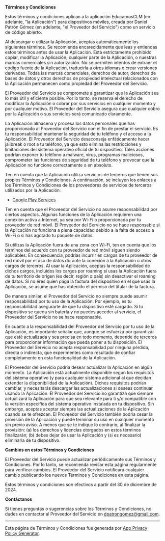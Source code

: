 **Términos y Condiciones**  

Estos términos y condiciones aplican a la aplicación EducamosCLM (en adelante, "la Aplicación") para dispositivos móviles, creada por Daniel Patrón Gómez (en adelante, "el Proveedor del Servicio") como un servicio de código abierto.  

Al descargar o utilizar la Aplicación, aceptas automáticamente los siguientes términos. Se recomienda encarecidamente que leas y entiendas estos términos antes de usar la Aplicación. Está estrictamente prohibido copiar, modificar la Aplicación, cualquier parte de la Aplicación, o nuestras marcas comerciales sin autorización. No se permiten intentos de extraer el código fuente de la Aplicación, traducirla a otros idiomas o crear versiones derivadas. Todas las marcas comerciales, derechos de autor, derechos de bases de datos y otros derechos de propiedad intelectual relacionados con la Aplicación permanecen como propiedad del Proveedor del Servicio.  

El Proveedor del Servicio se compromete a garantizar que la Aplicación sea lo más útil y eficiente posible. Por lo tanto, se reserva el derecho de modificar la Aplicación o cobrar por sus servicios en cualquier momento y por cualquier motivo. El Proveedor del Servicio asegura que cualquier cobro por la Aplicación o sus servicios será comunicado claramente.  

La Aplicación almacena y procesa los datos personales que has proporcionado al Proveedor del Servicio con el fin de prestar el servicio. Es tu responsabilidad mantener la seguridad de tu teléfono y el acceso a la Aplicación. El Proveedor del Servicio desaconseja enfáticamente hacer jailbreak o root a tu teléfono, ya que esto elimina las restricciones y limitaciones del sistema operativo oficial de tu dispositivo. Tales acciones podrían exponer tu teléfono a malware, virus, programas maliciosos, comprometer las funciones de seguridad de tu teléfono y provocar que la Aplicación no funcione correctamente o en absoluto.  

Ten en cuenta que la Aplicación utiliza servicios de terceros que tienen sus propios Términos y Condiciones. A continuación, se incluyen los enlaces a los Términos y Condiciones de los proveedores de servicios de terceros utilizados por la Aplicación:  

- [Google Play Services](https://policies.google.com/terms)  

Ten en cuenta que el Proveedor del Servicio no asume responsabilidad por ciertos aspectos. Algunas funciones de la Aplicación requieren una conexión activa a Internet, ya sea por Wi-Fi o proporcionada por tu proveedor de red móvil. El Proveedor del Servicio no se hace responsable si la Aplicación no funciona a plena capacidad debido a la falta de acceso a Wi-Fi o si has agotado tu paquete de datos.  

Si utilizas la Aplicación fuera de una zona con Wi-Fi, ten en cuenta que los términos del acuerdo con tu proveedor de red móvil siguen siendo aplicables. En consecuencia, podrías incurrir en cargos de tu proveedor de red móvil por el uso de datos durante la conexión a la Aplicación u otros cargos de terceros. Al usar la Aplicación, aceptas la responsabilidad de dichos cargos, incluidos los cargos por roaming si usas la Aplicación fuera de tu territorio de origen (es decir, región o país) sin desactivar el roaming de datos. Si no eres quien paga la factura del dispositivo en el que usas la Aplicación, se asume que has obtenido el permiso del titular de la factura.  

De manera similar, el Proveedor del Servicio no siempre puede asumir responsabilidad por tu uso de la Aplicación. Por ejemplo, es tu responsabilidad asegurarte de que tu dispositivo esté cargado. Si tu dispositivo se queda sin batería y no puedes acceder al servicio, el Proveedor del Servicio no se hace responsable.  

En cuanto a la responsabilidad del Proveedor del Servicio por tu uso de la Aplicación, es importante señalar que, aunque se esfuerza por garantizar que esté actualizada y sea precisa en todo momento, depende de terceros para proporcionar información que pueda poner a tu disposición. El Proveedor del Servicio no acepta responsabilidad por ninguna pérdida, directa o indirecta, que experimentes como resultado de confiar completamente en esta funcionalidad de la Aplicación.  

El Proveedor del Servicio podría desear actualizar la Aplicación en algún momento. La Aplicación está actualmente disponible según los requisitos del sistema operativo (y para cualquier sistema adicional al que decidan extender la disponibilidad de la Aplicación). Dichos requisitos podrían cambiar, y necesitarás descargar las actualizaciones si deseas continuar usando la Aplicación. El Proveedor del Servicio no garantiza que siempre actualizará la Aplicación para que sea relevante para ti y/o compatible con la versión específica del sistema operativo instalada en tu dispositivo. Sin embargo, aceptas aceptar siempre las actualizaciones de la Aplicación cuando se te ofrezcan. El Proveedor del Servicio también podría cesar la provisión de la Aplicación y puede terminar su uso en cualquier momento sin previo aviso. A menos que se te indique lo contrario, al finalizar la provisión: (a) los derechos y licencias otorgados en estos términos finalizarán; (b) debes dejar de usar la Aplicación y (si es necesario) eliminarla de tu dispositivo.  

**Cambios en estos Términos y Condiciones**  

El Proveedor del Servicio puede actualizar periódicamente sus Términos y Condiciones. Por lo tanto, se recomienda revisar esta página regularmente para verificar cambios. El Proveedor del Servicio notificará cualquier cambio publicando los nuevos Términos y Condiciones en esta página.  

Estos términos y condiciones son efectivos a partir del 30 de diciembre de 2024.  

**Contáctanos**  

Si tienes preguntas o sugerencias sobre los Términos y Condiciones, no dudes en contactar al Proveedor del Servicio en dpatrongomez@gmail.com.  

---  

Esta página de Términos y Condiciones fue generada por [App Privacy Policy Generator](https://app-privacy-policy-generator.nisrulz.com/).  